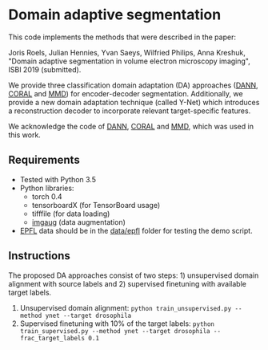 # Domain adaptive segmentation

This code implements the methods that were described in the paper: 

Joris Roels, Julian Hennies, Yvan Saeys, Wilfried Philips, Anna Kreshuk, "Domain adaptive segmentation in volume electron microscopy imaging", ISBI 2019 (submitted). 

We provide three classification domain adaptation (DA) approaches ([DANN](https://arxiv.org/abs/1502.02791), [CORAL](https://arxiv.org/abs/1607.01719) and [MMD](https://arxiv.org/abs/1505.07818)) for encoder-decoder segmentation. Additionally, we provide a new domain adaptation technique (called Y-Net) which introduces a reconstruction decoder to incorporate relevant target-specific features. 

We acknowledge the code of [DANN](https://github.com/fungtion/DANN), [CORAL](https://github.com/SSARCandy/DeepCORAL) and [MMD](https://github.com/OctoberChang/MMD-GAN), which was used in this work. 

## Requirements
- Tested with Python 3.5
- Python libraries: 
    - torch 0.4
    - tensorboardX (for TensorBoard usage)
    - tifffile (for data loading)
    - [imgaug](https://github.com/aleju/imgaug) (data augmentation) 
- [EPFL](https://cvlab.epfl.ch/data/data-em/) data should be in the [data/epfl](data/epfl) folder for testing the demo script. 

## Instructions
The proposed DA approaches consist of two steps: 1) unsupervised domain alignment with source labels and 2) supervised finetuning with available target labels. 
1) Unsupervised domain alignment: 
    `python train_unsupervised.py --method ynet --target drosophila`
2) Supervised finetuning with 10% of the target labels: 
    `python train_supervised.py --method ynet --target drosophila --frac_target_labels 0.1`
